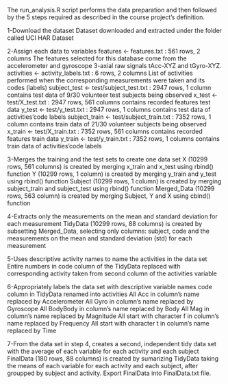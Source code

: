 The run_analysis.R script performs the data preparation and then followed by the 5 steps required as described in the course project’s definition.

1-Download the dataset Dataset downloaded and extracted under the folder called UCI HAR Dataset

2-Assign each data to variables features <- features.txt : 561 rows, 2 columns The features selected for this database come from the accelerometer and gyroscope 3-axial raw signals tAcc-XYZ and tGyro-XYZ. activities <- activity_labels.txt : 6 rows, 2 columns List of activities performed when the corresponding measurements were taken and its codes (labels) subject_test <- test/subject_test.txt : 2947 rows, 1 column contains test data of 9/30 volunteer test subjects being observed x_test <- test/X_test.txt : 2947 rows, 561 columns contains recorded features test data y_test <- test/y_test.txt : 2947 rows, 1 columns contains test data of activities’code labels subject_train <- test/subject_train.txt : 7352 rows, 1 column contains train data of 21/30 volunteer subjects being observed x_train <- test/X_train.txt : 7352 rows, 561 columns contains recorded features train data y_train <- test/y_train.txt : 7352 rows, 1 columns contains train data of activities’code labels

3-Merges the training and the test sets to create one data set X (10299 rows, 561 columns) is created by merging x_train and x_test using rbind() function Y (10299 rows, 1 column) is created by merging y_train and y_test using rbind() function Subject (10299 rows, 1 column) is created by merging subject_train and subject_test using rbind() function Merged_Data (10299 rows, 563 column) is created by merging Subject, Y and X using cbind() function

4-Extracts only the measurements on the mean and standard deviation for each measurement TidyData (10299 rows, 88 columns) is created by subsetting Merged_Data, selecting only columns: subject, code and the measurements on the mean and standard deviation (std) for each measurement

5-Uses descriptive activity names to name the activities in the data set Entire numbers in code column of the TidyData replaced with corresponding activity taken from second column of the activities variable

6-Appropriately labels the data set with descriptive variable names code column in TidyData renamed into activities All Acc in column’s name replaced by Accelerometer All Gyro in column’s name replaced by Gyroscope All BodyBody in column’s name replaced by Body All Mag in column’s name replaced by Magnitude All start with character f in column’s name replaced by Frequency All start with character t in column’s name replaced by Time

7-From the data set in step 4, creates a second, independent tidy data set with the average of each variable for each activity and each subject FinalData (180 rows, 88 columns) is created by sumarizing TidyData taking the means of each variable for each activity and each subject, after groupped by subject and activity. Export FinalData into FinalData.txt file.
